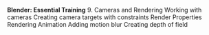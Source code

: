 **Blender: Essential Training**
9. Cameras and Rendering
Working with cameras
Creating camera targets with constraints
Render Properties
Rendering Animation 
Adding motion blur 
Creating depth of field